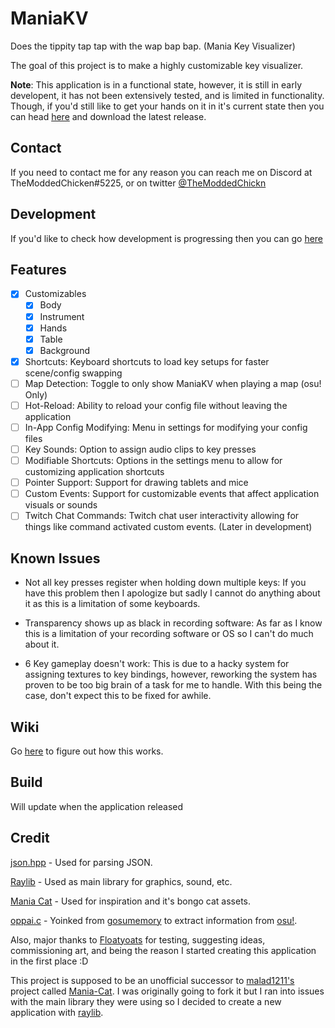 # ManiaKV
Does the tippity tap tap with the wap bap bap. (Mania Key Visualizer)

The goal of this project is to make a highly customizable key visualizer.

**Note**: This application is in a functional state, however, it is still in early developent, it has not been extensively tested, and is limited in functionality.
Though, if you'd still like to get your hands on it in it's current state then you can head [here](https://github.com/TheModdedChicken/ManiaKV/releases) and download the latest release.

## Contact
If you need to contact me for any reason you can reach me on Discord at TheModdedChicken#5225, or on twitter [@TheModdedChickn](https://twitter.com/TheModdedChickn)

## Development
If you'd like to check how development is progressing then you can go [here](https://github.com/TheModdedChicken/ManiaKV/projects)

## Features
- [x] Customizables
	- [x] Body
	- [x] Instrument
	- [x] Hands
	- [x] Table
	- [x] Background
- [x] Shortcuts: Keyboard shortcuts to load key setups for faster scene/config swapping
- [ ] Map Detection: Toggle to only show ManiaKV when playing a map (osu! Only)
- [ ] Hot-Reload: Ability to reload your config file without leaving the application
- [ ] In-App Config Modifying: Menu in settings for modifying your config files
- [ ] Key Sounds: Option to assign audio clips to key presses
- [ ] Modifiable Shortcuts: Options in the settings menu to allow for customizing application shortcuts
- [ ] Pointer Support: Support for drawing tablets and mice
- [ ] Custom Events: Support for customizable events that affect application visuals or sounds
- [ ] Twitch Chat Commands: Twitch chat user interactivity allowing for things like command activated custom events. (Later in development)

## Known Issues
- Not all key presses register when holding down multiple keys:
If you have this problem then I apologize but sadly I cannot do anything about it as this is a limitation of some keyboards.

- Transparency shows up as black in recording software:
As far as I know this is a limitation of your recording software or OS so I can't do much about it.

- 6 Key gameplay doesn't work:
This is due to a hacky system for assigning textures to key bindings, however, reworking the system has proven to be too big brain of a task for me to handle. With this being the case, don't expect this to be fixed for awhile.

## Wiki
Go [here](https://github.com/TheModdedChicken/ManiaKV/wiki) to figure out how this works.

## Build
Will update when the application released

## Credit
[json.hpp](https://github.com/nlohmann/json) - Used for parsing JSON.

[Raylib](https://github.com/raysan5/raylib) - Used as main library for graphics, sound, etc.

[Mania Cat](https://github.com/malad1211/Mania-Cat) - Used for inspiration and it's bongo cat assets.

[oppai.c](https://github.com/l3lackShark/gosumemory/blob/master/pp/oppai.c) - Yoinked from [gosumemory](https://github.com/l3lackShark/gosumemory) to extract information from [osu!](https://github.com/ppy/osu).

Also, major thanks to [Floatyoats](https://github.com/Floatyoats) for testing, suggesting ideas, commissioning art, and being the reason I started creating this application in the first place :D

This project is supposed to be an unofficial successor to [malad1211's](https://github.com/malad1211) project called [Mania-Cat](https://github.com/malad1211/Mania-Cat). 
I was originally going to fork it but I ran into issues with the main library they were using so I decided to create a new application with [raylib](https://github.com/raysan5/raylib).
